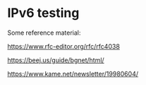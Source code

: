 # IPv6 testing

Some reference material:

https://www.rfc-editor.org/rfc/rfc4038

https://beej.us/guide/bgnet/html/

https://www.kame.net/newsletter/19980604/

